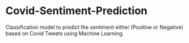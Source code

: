 # Covid-Sentiment-Prediction
Classification model to predict the sentiment either (Positive or Negative) based on Covid Tweets using Machine Learning.
